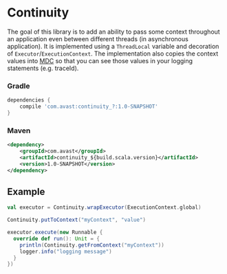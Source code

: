 # Continuity

The goal of this library is to add an ability to pass some context throughout an application even between different threads (in asynchronous application).
It is implemented using a `ThreadLocal` variable and decoration of `Executor`/`ExecutionContext`. The implementation also copies the context values
into [MDC](logback.qos.ch/manual/mdc.html) so that you can see those values in your logging statements (e.g. traceId).

### Gradle
```groovy
dependencies {
    compile 'com.avast:continuity_?:1.0-SNAPSHOT'
}
```

### Maven
```xml
<dependency>
    <groupId>com.avast</groupId>
    <artifactId>continuity_${build.scala.version}</artifactId>
    <version>1.0-SNAPSHOT</version>
</dependency>
```

## Example

```scala
val executor = Continuity.wrapExecutor(ExecutionContext.global)

Continuity.putToContext("myContext", "value")

executor.execute(new Runnable {
  override def run(): Unit = {
    println(Continuity.getFromContext("myContext"))
    logger.info("logging message")
  }
})
```
